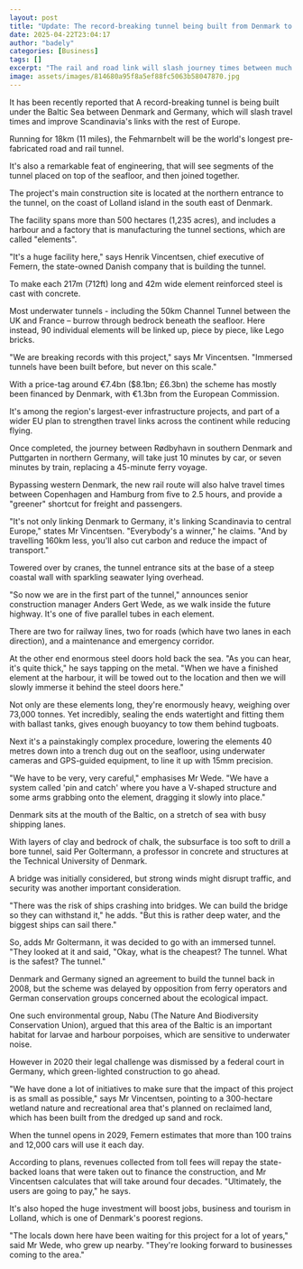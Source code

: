 ```yaml
---
layout: post
title: "Update: The record-breaking tunnel being built from Denmark to Germany"
date: 2025-04-22T23:04:17
author: "badely"
categories: [Business]
tags: []
excerpt: "The rail and road link will slash journey times between much of Scandinavia and continental Europe."
image: assets/images/814680a95f8a5ef88fc5063b58047870.jpg
---
```


It has been recently reported that A record-breaking tunnel is being built under the Baltic Sea between Denmark and Germany, which will slash travel times and improve Scandinavia's links with the rest of Europe.

Running for 18km (11 miles), the Fehmarnbelt will be the world's longest pre-fabricated road and rail tunnel.

It's also a remarkable feat of engineering, that will see segments of the tunnel placed on top of the seafloor, and then joined together.

The project's main construction site is located at the northern entrance to the tunnel, on the coast of Lolland island in the south east of Denmark.

The facility spans more than 500 hectares (1,235 acres), and includes a harbour and a factory that is manufacturing the tunnel sections, which are called "elements".

"It's a huge facility here," says Henrik Vincentsen, chief executive of Femern, the state-owned Danish company that is building the tunnel.

To make each 217m (712ft) long and 42m wide element reinforced steel is cast with concrete. 

Most underwater tunnels - including the 50km Channel Tunnel between the UK and France – burrow through bedrock beneath the seafloor. Here instead, 90 individual elements will be linked up, piece by piece, like Lego bricks.

"We are breaking records with this project," says Mr Vincentsen. "Immersed tunnels have been built before, but never on this scale."

With a price-tag around €7.4bn ($8.1bn; £6.3bn) the scheme has mostly been financed by Denmark, with €1.3bn from the European Commission.

It's among the region's largest-ever infrastructure projects, and part of a wider EU plan to strengthen travel links across the continent while reducing flying.

Once completed, the journey between Rødbyhavn in southern Denmark and Puttgarten in northern Germany, will take just 10 minutes by car, or seven minutes by train, replacing a 45-minute ferry voyage.

Bypassing western Denmark, the new rail route will also halve travel times between Copenhagen and Hamburg from five to 2.5 hours, and provide a "greener" shortcut for freight and passengers.

"It's not only linking Denmark to Germany, it's linking Scandinavia to central Europe," states Mr Vincentsen. "Everybody's a winner," he claims. "And by travelling 160km less, you'll also cut carbon and reduce the impact of transport."

Towered over by cranes, the tunnel entrance sits at the base of a steep coastal wall with sparkling seawater lying overhead.

"So now we are in the first part of the tunnel," announces senior construction manager Anders Gert Wede, as we walk inside the future highway. It's one of five parallel tubes in each element.

There are two for railway lines, two for roads (which have two lanes in each direction), and a maintenance and emergency corridor.

At the other end enormous steel doors hold back the sea. "As you can hear, it's quite thick," he says tapping on the metal.  "When we have a finished element  at the harbour, it will be towed out to the location and then we will slowly immerse it behind the steel doors here."

Not only are these elements long, they're enormously heavy, weighing over 73,000 tonnes. Yet incredibly, sealing the ends watertight and fitting them with ballast tanks, gives enough buoyancy to tow them behind tugboats.

Next it's a painstakingly complex procedure, lowering the elements 40 metres down into a trench dug out on the seafloor, using underwater cameras and GPS-guided equipment, to line it up with 15mm precision.

"We have to be very, very careful," emphasises Mr Wede. "We have a system called 'pin and catch' where you have a V-shaped structure and some arms grabbing onto the element, dragging it slowly into place."

Denmark sits at the mouth of the Baltic, on a stretch of sea with busy shipping lanes.

With layers of clay and bedrock of chalk, the subsurface is too soft to drill a bore tunnel, said Per Goltermann, a professor in concrete and structures at the Technical University of Denmark.

A bridge was initially considered, but strong winds might disrupt traffic, and security was another important consideration.

"There was the risk of ships crashing into bridges. We can build the bridge so they can withstand it," he adds. "But this is rather deep water, and the biggest ships can sail there."

So, adds Mr Goltermann, it was decided to go with an immersed tunnel. "They looked at it and said, "Okay, what is the cheapest? The tunnel. What is the safest? The tunnel."

Denmark and Germany signed an agreement to build the tunnel back in 2008, but the scheme was delayed by opposition from ferry operators and German conservation groups concerned about the ecological impact.

One such environmental group, Nabu (The Nature And Biodiversity Conservation Union), argued that this area of the Baltic is an important habitat for larvae and harbour porpoises, which are sensitive to underwater noise.

However in 2020 their legal challenge was dismissed by a federal court in Germany, which green-lighted construction to go ahead.

"We have done a lot of initiatives to make sure that the impact of this project is as small as possible," says Mr Vincentsen, pointing to a 300-hectare wetland nature and recreational area that's planned on reclaimed land, which has been built from the dredged up sand and rock.

When the tunnel opens in 2029, Femern estimates that more than 100 trains and 12,000 cars will use it each day.

According to plans, revenues collected from toll fees will repay the state-backed loans that were taken out to finance the construction, and Mr Vincentsen calculates that will take around four decades.  "Ultimately, the users are going to pay," he says.

It's also hoped the huge investment will boost jobs, business and tourism in Lolland, which is one of Denmark's poorest regions.

"The locals down here have been waiting for this project for a lot of years," said Mr Wede, who grew up nearby. "They're looking forward to businesses coming to the area."

